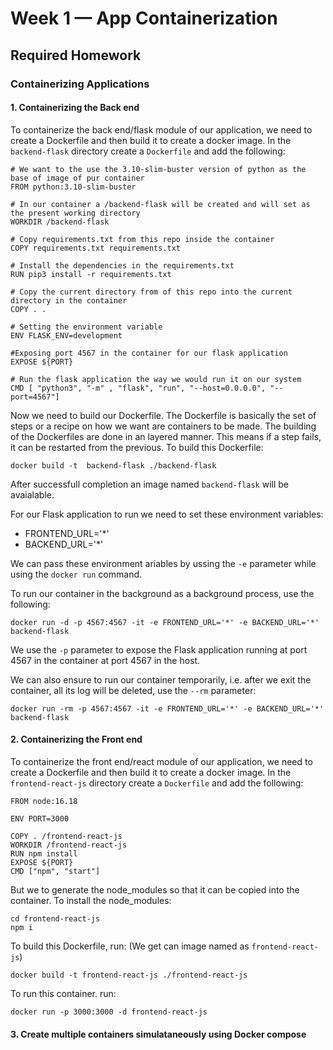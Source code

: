 # Week 1 — App Containerization

## Required Homework

### Containerizing Applications

#### 1. Containerizing the Back end

To containerize the back end/flask module of our application, we need to create a Dockerfile and then build it to create a docker image.
In the `backend-flask` directory create a `Dockerfile` and add the following:

```
# We want to the use the 3.10-slim-buster version of python as the base of image of pur container
FROM python:3.10-slim-buster

# In our container a /backend-flask will be created and will set as the present working directory
WORKDIR /backend-flask

# Copy requirements.txt from this repo inside the container 
COPY requirements.txt requirements.txt

# Install the dependencies in the requirements.txt
RUN pip3 install -r requirements.txt

# Copy the current directory from of this repo into the current directory in the container
COPY . .

# Setting the environment variable
ENV FLASK_ENV=development

#Exposing port 4567 in the container for our flask application
EXPOSE ${PORT}

# Run the flask application the way we would run it on our system
CMD [ "python3", "-m" , "flask", "run", "--host=0.0.0.0", "--port=4567"]
```

Now we need to build our Dockerfile. The Dockerfile is basically the set of steps or a recipe on how we want are containers to be made. The building of the Dockerfiles are done in an layered manner. This means if a step fails, it can be restarted from the previous. To build this Dockerfile:

```
docker build -t  backend-flask ./backend-flask
```
After successfull completion an image named `backend-flask`  will be avaialable. 

For our Flask application to run we need to set these environment variables: 
- FRONTEND_URL='*'
- BACKEND_URL='*'

We can pass these environment ariables by ussing the `-e` parameter while using the `docker run` command.

To run our container in the background as a background process, use the following:
```
docker run -d -p 4567:4567 -it -e FRONTEND_URL='*' -e BACKEND_URL='*' backend-flask
```
We use the `-p` parameter to expose the Flask application running at port 4567 in the container at port 4567 in the host.

We can also ensure to run our container temporarily, i.e. after we exit the container, all its log will be deleted, use the `--rm` parameter:
```
docker run -rm -p 4567:4567 -it -e FRONTEND_URL='*' -e BACKEND_URL='*' backend-flask
```
#### 2. Containerizing the Front end

To containerize the front end/react module of our application, we need to create a Dockerfile and then build it to create a docker image.
In the `frontend-react-js` directory create a `Dockerfile` and add the following:

```
FROM node:16.18

ENV PORT=3000

COPY . /frontend-react-js
WORKDIR /frontend-react-js
RUN npm install
EXPOSE ${PORT}
CMD ["npm", "start"]
```

But we to generate the node_modules so that it can be copied into the container. To install the node_modules:
```
cd frontend-react-js
npm i
```

To build this Dockerfile, run:  (We get can image named as `frontend-react-js`)
```
docker build -t frontend-react-js ./frontend-react-js
```
To run this container. run:
 ```
 docker run -p 3000:3000 -d frontend-react-js
 ```
 
#### 3. Create multiple containers simulataneously using Docker compose
